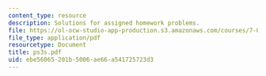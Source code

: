 ```yaml
---
content_type: resource
description: Solutions for assigned homework problems.
file: https://ol-ocw-studio-app-production.s3.amazonaws.com/courses/7-012-introduction-to-biology-fall-2004/ebe56065201b5006ae66a541725723d3_ps3s.pdf
file_type: application/pdf
resourcetype: Document
title: ps3s.pdf
uid: ebe56065-201b-5006-ae66-a541725723d3
---
```

